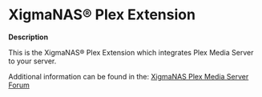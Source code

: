 XigmaNAS® Plex Extension
========================

**Description**

This is the XigmaNAS® Plex Extension which integrates Plex Media Server to your server.

Additional information can be found in the: <a href="https://www.xigmanas.com/forums/viewtopic.php?t=56">XigmaNAS Plex Media Server Forum</a>


